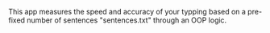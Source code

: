 This app measures the speed and accuracy of your typping based on a pre-fixed number of sentences "sentences.txt" through an OOP logic.
